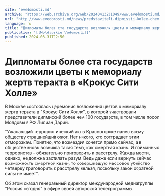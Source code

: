 ```yaml
---
site: "evedomosti.md"
archive: "https://web.archive.org/web/20240413201049/www.evedomosti.md/news/predstaviteli-dipmissij-bolee-chem-100-gosudarstv-vozlozhili"
url: "http://www.evedomosti.md/news/predstaviteli-dipmissij-bolee-chem-100-gosudarstv-vozlozhili"
language: ru
title: "Дипломаты более ста государств возложили цветы к мемориалу жертв теракта в «Крокус Сити Холле»"
publication: '[[Moldavskie Vedomosti]]'
published: 2024-03-31T12:50
---
```


# Дипломаты более ста государств возложили цветы к мемориалу жертв теракта в «Крокус Сити Холле»

В Москве состоялась церемония возложения цветов к мемориалу жертв теракта в "Крокус Сити Холле", в которой участвовали представители дипмиссий более чем 100 государств, в том числе посол Молдовы в РФ Лилиан Дарий.

"Ужасающий террористический акт в Красногорске нанес всему обществу страшнейший ожог. Нет никого, кто сострадает этим отморозкам. Понятно, что возмездия хочется прямо сейчас, а в обществе вновь возникла такая тема, как смертная казнь. И пойманных террористов - обязательно приговорить к расстрелу. Жажда мести, однако, не должна застилать разум. Ведь даже если вернуть сейчас возможность смертной казни, то совершившую массовое убийство четверку приговорить к расстрелу нельзя, поскольку закон обратной силы не имеет".

Об этом сказал генеральный директор международной медиагруппы "Россия сегодня" в эфире своей авторской телепрограммы.